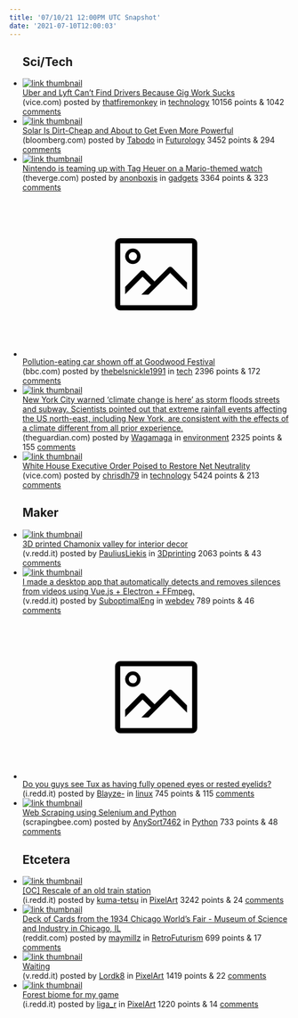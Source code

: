 ```yaml
---
title: '07/10/21 12:00PM UTC Snapshot'
date: '2021-07-10T12:00:03'
---
```

<ul>
<h2>Sci/Tech</h2>

<li><a href='https://www.vice.com/en/article/7kvej4/uber-and-lyft-cant-find-drivers-because-gig-work-sucks'><img src='https://b.thumbs.redditmedia.com/v6yB8GdTmo7dmGXQ-1EwODMAzPYpX-7EOLJV4zww4CA.jpg' alt='link thumbnail'></a><div><div class='linkTitle'><a href='https://www.vice.com/en/article/7kvej4/uber-and-lyft-cant-find-drivers-because-gig-work-sucks'>Uber and Lyft Can’t Find Drivers Because Gig Work Sucks</a></div>(vice.com) posted by <a href='https://www.reddit.com/user/thatfiremonkey'>thatfiremonkey</a> in <a href='https://www.reddit.com/r/technology'>technology</a> 10156 points & 1042 <a href='https://www.reddit.com/r/technology/comments/oh2rgb/uber_and_lyft_cant_find_drivers_because_gig_work/'>comments</a></div></li>

<li><a href='https://www.bloomberg.com/news/articles/2021-07-05/solar-power-is-dirt-cheap-and-about-to-get-even-more-powerful?utm_medium=cpc_social&amp;utm_source=twitter_post&amp;utm_campaign=mofu_content_0_%5Bbusiness_news%5D&amp;utm_content=%5Bdirtcheapsoil%5D&amp;twclid=11413640293774028800'><img src='https://b.thumbs.redditmedia.com/xk8Xq0cN2L5Y4qvgTbmPFprGfaJwwe_N03xKJcf20TA.jpg' alt='link thumbnail'></a><div><div class='linkTitle'><a href='https://www.bloomberg.com/news/articles/2021-07-05/solar-power-is-dirt-cheap-and-about-to-get-even-more-powerful?utm_medium=cpc_social&amp;utm_source=twitter_post&amp;utm_campaign=mofu_content_0_%5Bbusiness_news%5D&amp;utm_content=%5Bdirtcheapsoil%5D&amp;twclid=11413640293774028800'>Solar Is Dirt-Cheap and About to Get Even More Powerful</a></div>(bloomberg.com) posted by <a href='https://www.reddit.com/user/Tabodo'>Tabodo</a> in <a href='https://www.reddit.com/r/Futurology'>Futurology</a> 3452 points & 294 <a href='https://www.reddit.com/r/Futurology/comments/oh7gmw/solar_is_dirtcheap_and_about_to_get_even_more/'>comments</a></div></li>

<li><a href='https://www.theverge.com/2021/7/9/22570322/tag-heuer-nintendo-super-mario-watch-tease-collaboration'><img src='https://b.thumbs.redditmedia.com/yfOkz_h4kPePwBqXyMZrQNsUe1SV5vWJcJzsARfDvSQ.jpg' alt='link thumbnail'></a><div><div class='linkTitle'><a href='https://www.theverge.com/2021/7/9/22570322/tag-heuer-nintendo-super-mario-watch-tease-collaboration'>Nintendo is teaming up with Tag Heuer on a Mario-themed watch</a></div>(theverge.com) posted by <a href='https://www.reddit.com/user/anonboxis'>anonboxis</a> in <a href='https://www.reddit.com/r/gadgets'>gadgets</a> 3364 points & 323 <a href='https://www.reddit.com/r/gadgets/comments/oh03e3/nintendo_is_teaming_up_with_tag_heuer_on_a/'>comments</a></div></li>

<li><a href='https://www.bbc.com/news/technology-57777329'><svg version='1.1' viewBox='-34 -14 104 64' preserveAspectRatio='xMidYMid meet' xmlns='http://www.w3.org/2000/svg' xmlns:xlink='http://www.w3.org/1999/xlink'>
    <title>link thumbnail</title>
    <path d='M32,4H4A2,2,0,0,0,2,6V30a2,2,0,0,0,2,2H32a2,2,0,0,0,2-2V6A2,2,0,0,0,32,4ZM4,30V6H32V30Z'></path>
    <path d='M8.92,14a3,3,0,1,0-3-3A3,3,0,0,0,8.92,14Zm0-4.6A1.6,1.6,0,1,1,7.33,11,1.6,1.6,0,0,1,8.92,9.41Z'></path>
    <path d='M22.78,15.37l-5.4,5.4-4-4a1,1,0,0,0-1.41,0L5.92,22.9v2.83l6.79-6.79L16,22.18l-3.75,3.75H15l8.45-8.45L30,24V21.18l-5.81-5.81A1,1,0,0,0,22.78,15.37Z'></path>
    </svg></a><div><div class='linkTitle'><a href='https://www.bbc.com/news/technology-57777329'>Pollution-eating car shown off at Goodwood Festival</a></div>(bbc.com) posted by <a href='https://www.reddit.com/user/thebelsnickle1991'>thebelsnickle1991</a> in <a href='https://www.reddit.com/r/tech'>tech</a> 2396 points & 172 <a href='https://www.reddit.com/r/tech/comments/ogyksw/pollutioneating_car_shown_off_at_goodwood_festival/'>comments</a></div></li>

<li><a href='https://www.theguardian.com/us-news/2021/jul/09/new-york-city-storm-flooding-climate-change'><img src='https://a.thumbs.redditmedia.com/uHwl1tIzvp8WhHtm7hkHiIcOv7AxYXil5qcn1YL9898.jpg' alt='link thumbnail'></a><div><div class='linkTitle'><a href='https://www.theguardian.com/us-news/2021/jul/09/new-york-city-storm-flooding-climate-change'>New York City warned ‘climate change is here’ as storm floods streets and subway. Scientists pointed out that extreme rainfall events affecting the US north-east, including New York, are consistent with the effects of a climate different from all prior experience.</a></div>(theguardian.com) posted by <a href='https://www.reddit.com/user/Wagamaga'>Wagamaga</a> in <a href='https://www.reddit.com/r/environment'>environment</a> 2325 points & 155 <a href='https://www.reddit.com/r/environment/comments/ogyejz/new_york_city_warned_climate_change_is_here_as/'>comments</a></div></li>

<li><a href='https://www.vice.com/en/article/g5gwzx/white-house-executive-order-poised-to-restore-net-neutrality'><img src='https://b.thumbs.redditmedia.com/0hidWDshaenu1pc1AjGf_-ZXOEPN6f_5jNfv22LIKlA.jpg' alt='link thumbnail'></a><div><div class='linkTitle'><a href='https://www.vice.com/en/article/g5gwzx/white-house-executive-order-poised-to-restore-net-neutrality'>White House Executive Order Poised to Restore Net Neutrality</a></div>(vice.com) posted by <a href='https://www.reddit.com/user/chrisdh79'>chrisdh79</a> in <a href='https://www.reddit.com/r/technology'>technology</a> 5424 points & 213 <a href='https://www.reddit.com/r/technology/comments/ogzqj8/white_house_executive_order_poised_to_restore_net/'>comments</a></div></li>

<h2>Maker</h2>

<li><a href='https://v.redd.it/yb66lbjc99a71'><img src='https://b.thumbs.redditmedia.com/xLCpDfgOUqJD6d_NSawIdptOZI0nyaIOqwBRVrTUWno.jpg' alt='link thumbnail'></a><div><div class='linkTitle'><a href='https://v.redd.it/yb66lbjc99a71'>3D printed Chamonix valley for interior decor</a></div>(v.redd.it) posted by <a href='https://www.reddit.com/user/PauliusLiekis'>PauliusLiekis</a> in <a href='https://www.reddit.com/r/3Dprinting'>3Dprinting</a> 2063 points & 43 <a href='https://www.reddit.com/r/3Dprinting/comments/oh58lv/3d_printed_chamonix_valley_for_interior_decor/'>comments</a></div></li>

<li><a href='https://v.redd.it/q7lqedmg7ba71'><img src='https://b.thumbs.redditmedia.com/8D0nZRhiFfruce-xeigTw1sXUSjcSH-RAN-o-qddENY.jpg' alt='link thumbnail'></a><div><div class='linkTitle'><a href='https://v.redd.it/q7lqedmg7ba71'>I made a desktop app that automatically detects and removes silences from videos using Vue.js + Electron + FFmpeg.</a></div>(v.redd.it) posted by <a href='https://www.reddit.com/user/SuboptimalEng'>SuboptimalEng</a> in <a href='https://www.reddit.com/r/webdev'>webdev</a> 789 points & 46 <a href='https://www.reddit.com/r/webdev/comments/ohbl6i/i_made_a_desktop_app_that_automatically_detects/'>comments</a></div></li>

<li><a href='https://i.redd.it/0p6tisjpv9a71.jpg'><svg version='1.1' viewBox='-34 -14 104 64' preserveAspectRatio='xMidYMid meet' xmlns='http://www.w3.org/2000/svg' xmlns:xlink='http://www.w3.org/1999/xlink'>
    <title>link thumbnail</title>
    <path d='M32,4H4A2,2,0,0,0,2,6V30a2,2,0,0,0,2,2H32a2,2,0,0,0,2-2V6A2,2,0,0,0,32,4ZM4,30V6H32V30Z'></path>
    <path d='M8.92,14a3,3,0,1,0-3-3A3,3,0,0,0,8.92,14Zm0-4.6A1.6,1.6,0,1,1,7.33,11,1.6,1.6,0,0,1,8.92,9.41Z'></path>
    <path d='M22.78,15.37l-5.4,5.4-4-4a1,1,0,0,0-1.41,0L5.92,22.9v2.83l6.79-6.79L16,22.18l-3.75,3.75H15l8.45-8.45L30,24V21.18l-5.81-5.81A1,1,0,0,0,22.78,15.37Z'></path>
    </svg></a><div><div class='linkTitle'><a href='https://i.redd.it/0p6tisjpv9a71.jpg'>Do you guys see Tux as having fully opened eyes or rested eyelids?</a></div>(i.redd.it) posted by <a href='https://www.reddit.com/user/Blayze-'>Blayze-</a> in <a href='https://www.reddit.com/r/linux'>linux</a> 745 points & 115 <a href='https://www.reddit.com/r/linux/comments/oh7egc/do_you_guys_see_tux_as_having_fully_opened_eyes/'>comments</a></div></li>

<li><a href='https://www.scrapingbee.com/blog/selenium-python'><img src='https://a.thumbs.redditmedia.com/5GDJaRvUH-5rtMQMhRsDuqm4WlgxxbdI7jhN1mk6Jq0.jpg' alt='link thumbnail'></a><div><div class='linkTitle'><a href='https://www.scrapingbee.com/blog/selenium-python'>Web Scraping using Selenium and Python</a></div>(scrapingbee.com) posted by <a href='https://www.reddit.com/user/AnySort7462'>AnySort7462</a> in <a href='https://www.reddit.com/r/Python'>Python</a> 733 points & 48 <a href='https://www.reddit.com/r/Python/comments/ogur9f/web_scraping_using_selenium_and_python/'>comments</a></div></li>

<h2>Etcetera</h2>

<li><a href='https://i.redd.it/qzjfrdouu8a71.png'><img src='https://b.thumbs.redditmedia.com/xQPGURIbTsK3sQ92pWrb1WLUKPB1NB67HLWkZVKvV3k.jpg' alt='link thumbnail'></a><div><div class='linkTitle'><a href='https://i.redd.it/qzjfrdouu8a71.png'>[OC] Rescale of an old train station</a></div>(i.redd.it) posted by <a href='https://www.reddit.com/user/kuma-tetsu'>kuma-tetsu</a> in <a href='https://www.reddit.com/r/PixelArt'>PixelArt</a> 3242 points & 24 <a href='https://www.reddit.com/r/PixelArt/comments/oh3kxo/oc_rescale_of_an_old_train_station/'>comments</a></div></li>

<li><a href='https://www.reddit.com/gallery/oh384z'><img src='https://b.thumbs.redditmedia.com/G890K3Ckkp100-koUfbL04vNKhH0Ac4pTZysHLqFZgk.jpg' alt='link thumbnail'></a><div><div class='linkTitle'><a href='https://www.reddit.com/gallery/oh384z'>Deck of Cards from the 1934 Chicago World’s Fair - Museum of Science and Industry in Chicago, IL</a></div>(reddit.com) posted by <a href='https://www.reddit.com/user/maymillz'>maymillz</a> in <a href='https://www.reddit.com/r/RetroFuturism'>RetroFuturism</a> 699 points & 17 <a href='https://www.reddit.com/r/RetroFuturism/comments/oh384z/deck_of_cards_from_the_1934_chicago_worlds_fair/'>comments</a></div></li>

<li><a href='https://v.redd.it/jdnskacxr7a71'><img src='https://b.thumbs.redditmedia.com/0V5hYg5NWaEiY4S19U9Z-YTX6jx8aRvh7OrV1uCsNHA.jpg' alt='link thumbnail'></a><div><div class='linkTitle'><a href='https://v.redd.it/jdnskacxr7a71'>Waiting</a></div>(v.redd.it) posted by <a href='https://www.reddit.com/user/Lordk8'>Lordk8</a> in <a href='https://www.reddit.com/r/PixelArt'>PixelArt</a> 1419 points & 22 <a href='https://www.reddit.com/r/PixelArt/comments/ogz7hu/waiting/'>comments</a></div></li>

<li><a href='https://i.redd.it/akblw7j5h6a71.png'><img src='https://b.thumbs.redditmedia.com/64Oot2ATLR3Ozia2yNJA2IMmCliJvsaNwbK_zQKqBHI.jpg' alt='link thumbnail'></a><div><div class='linkTitle'><a href='https://i.redd.it/akblw7j5h6a71.png'>Forest biome for my game</a></div>(i.redd.it) posted by <a href='https://www.reddit.com/user/liga_r'>liga_r</a> in <a href='https://www.reddit.com/r/PixelArt'>PixelArt</a> 1220 points & 14 <a href='https://www.reddit.com/r/PixelArt/comments/ogu89z/forest_biome_for_my_game/'>comments</a></div></li>

</ul>
